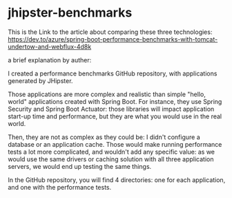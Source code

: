# jhipster-benchmarks

This is the Link to the article about comparing these three technologies:
https://dev.to/azure/spring-boot-performance-benchmarks-with-tomcat-undertow-and-webflux-4d8k

a brief explanation by auther:

I created a performance benchmarks GitHub repository, with applications generated by JHipster.

Those applications are more complex and realistic than simple "hello, world" applications created with Spring Boot. For instance, they use Spring Security and Spring Boot Actuator: those libraries will impact application start-up time and performance, but they are what you would use in the real world.

Then, they are not as complex as they could be: I didn't configure a database or an application cache. Those would make running performance tests a lot more complicated, and wouldn't add any specific value: as we would use the same drivers or caching solution with all three application servers, we would end up testing the same things.

In the GitHub repository, you will find 4 directories: one for each application, and one with the performance tests.
